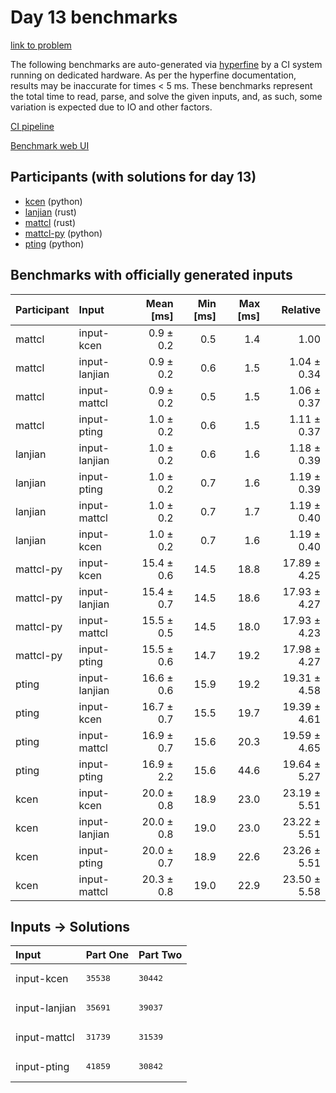 # Day 13 benchmarks

[link to problem](https://adventofcode.com/2023/day/13)

The following benchmarks are auto-generated via
[hyperfine](https://github.com/sharkdp/hyperfine) by a CI system running on
dedicated hardware. As per the hyperfine documentation, results may be
inaccurate for times < 5 ms. These benchmarks represent the total time to read,
parse, and solve the given inputs, and, as such, some variation is expected due
to IO and other factors.

[CI pipeline](http://ci.papercode.net:8080/teams/main/pipelines/aoc2023)

[Benchmark web UI](https://aoc.ancalagon.black)


## Participants (with solutions for day 13)

- [kcen](https://github.com/kcen/aoc2023) (python)
- [lanjian](https://github.com/lanjian/aoc-2023) (rust)
- [mattcl](https://github.com/mattcl/aoc2023) (rust)
- [mattcl-py](https://github.com/mattcl/aoc2023-py) (python)
- [pting](https://github.com/pting/aoc2023) (python)


## Benchmarks with officially generated inputs

| Participant | Input | Mean [ms] | Min [ms] | Max [ms] | Relative |
|:---|:---|---:|---:|---:|---:|
| mattcl | input-kcen | 0.9 ± 0.2 | 0.5 | 1.4 | 1.00 |
| mattcl | input-lanjian | 0.9 ± 0.2 | 0.6 | 1.5 | 1.04 ± 0.34 |
| mattcl | input-mattcl | 0.9 ± 0.2 | 0.5 | 1.5 | 1.06 ± 0.37 |
| mattcl | input-pting | 1.0 ± 0.2 | 0.6 | 1.5 | 1.11 ± 0.37 |
| lanjian | input-lanjian | 1.0 ± 0.2 | 0.6 | 1.6 | 1.18 ± 0.39 |
| lanjian | input-pting | 1.0 ± 0.2 | 0.7 | 1.6 | 1.19 ± 0.39 |
| lanjian | input-mattcl | 1.0 ± 0.2 | 0.7 | 1.7 | 1.19 ± 0.40 |
| lanjian | input-kcen | 1.0 ± 0.2 | 0.7 | 1.6 | 1.19 ± 0.40 |
| mattcl-py | input-kcen | 15.4 ± 0.6 | 14.5 | 18.8 | 17.89 ± 4.25 |
| mattcl-py | input-lanjian | 15.4 ± 0.7 | 14.5 | 18.6 | 17.93 ± 4.27 |
| mattcl-py | input-mattcl | 15.5 ± 0.5 | 14.5 | 18.0 | 17.93 ± 4.23 |
| mattcl-py | input-pting | 15.5 ± 0.6 | 14.7 | 19.2 | 17.98 ± 4.27 |
| pting | input-lanjian | 16.6 ± 0.6 | 15.9 | 19.2 | 19.31 ± 4.58 |
| pting | input-kcen | 16.7 ± 0.7 | 15.5 | 19.7 | 19.39 ± 4.61 |
| pting | input-mattcl | 16.9 ± 0.7 | 15.6 | 20.3 | 19.59 ± 4.65 |
| pting | input-pting | 16.9 ± 2.2 | 15.6 | 44.6 | 19.64 ± 5.27 |
| kcen | input-kcen | 20.0 ± 0.8 | 18.9 | 23.0 | 23.19 ± 5.51 |
| kcen | input-lanjian | 20.0 ± 0.8 | 19.0 | 23.0 | 23.22 ± 5.51 |
| kcen | input-pting | 20.0 ± 0.7 | 18.9 | 22.6 | 23.26 ± 5.51 |
| kcen | input-mattcl | 20.3 ± 0.8 | 19.0 | 22.9 | 23.50 ± 5.58 |


## Inputs -> Solutions

| Input | Part One | Part Two |
|:---|:---|:---|
|input-kcen|<pre>35538</pre>|<pre>30442</pre>|
|input-lanjian|<pre>35691</pre>|<pre>39037</pre>|
|input-mattcl|<pre>31739</pre>|<pre>31539</pre>|
|input-pting|<pre>41859</pre>|<pre>30842</pre>|